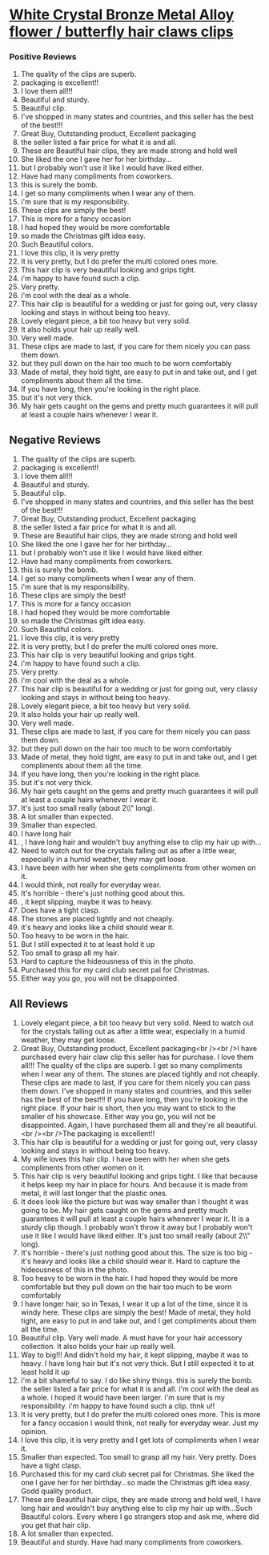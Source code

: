 # [White Crystal Bronze Metal Alloy flower / butterfly hair claws clips](https://products.checkmycream.com/products/White-Crystal-Bronze-Metal-Alloy-flower-butterfly-hair-claws-clips.html)

### Positive Reviews

<ol>
      <li>The quality of the clips are superb.</li>
      <li>packaging is excellent!!</li>
      <li>I love them all!!!</li>
      <li>Beautiful and sturdy.  </li>
      <li>Beautiful clip.  </li>
      <li>I&#x27;ve shopped in many states and countries, and this seller has the best of the best!!!</li>
      <li>Great Buy, Outstanding product, Excellent packaging</li>
      <li>the seller listed a fair price for what it is and all.  </li>
      <li>These are Beautiful hair clips, they are made strong and hold well</li>
      <li>She liked the one I gave her for her birthday...</li>
      <li>but I probably won&#x27;t use it like I would have liked either.  </li>
      <li>Have had many compliments from coworkers.</li>
      <li>this is  surely the bomb.  </li>
      <li>I get so many compliments when I wear any of them.</li>
      <li>i&#x27;m sure that is my responsibility.  </li>
      <li>These clips are simply the best!</li>
      <li>This is more for a fancy occasion</li>
      <li>I had hoped they would be more comfortable</li>
      <li>so made the Christmas gift idea easy.  </li>
      <li>Such Beautiful colors.</li>
      <li>I love this clip, it is very pretty</li>
      <li>It is very pretty, but I do prefer the multi colored ones more.</li>
      <li>This hair clip is very beautiful looking and grips tight.</li>
      <li>i&#x27;m happy to have found such a clip.  </li>
      <li>Very  pretty.  </li>
      <li>i&#x27;m cool with the deal as a whole.  </li>
      <li>This hair clip is beautiful for a wedding or just for going out, very classy looking and stays in without being too heavy.</li>
      <li>Lovely elegant piece, a bit too heavy but very solid.</li>
      <li>It also holds your hair up really well.</li>
      <li>Very well made.  </li>
      <li>These clips are made to last, if you care for them nicely you can pass them down.</li>
      <li>but they pull down on the hair too much to be worn comfortably</li>
      <li>Made of metal, they hold tight, are easy to put in and take out, and I get compliments about them all the time.</li>
      <li>If you have long, then you&#x27;re looking in the right place.</li>
      <li>but it&#x27;s not very thick.</li>
      <li>My hair gets caught on the gems and pretty much guarantees it will pull at least a couple hairs whenever I wear it.</li>
</ol>


<h2>Negative Reviews</h2>
<ol>
<li> The quality of the clips are superb.</li>
<li> packaging is excellent!!</li>
<li> I love them all!!!</li>
<li> Beautiful and sturdy.  </li>
<li> Beautiful clip.  </li>
<li> I&#x27;ve shopped in many states and countries, and this seller has the best of the best!!!</li>
<li> Great Buy, Outstanding product, Excellent packaging</li>
<li> the seller listed a fair price for what it is and all.  </li>
<li> These are Beautiful hair clips, they are made strong and hold well</li>
<li> She liked the one I gave her for her birthday...</li>
<li> but I probably won&#x27;t use it like I would have liked either.  </li>
<li> Have had many compliments from coworkers.</li>
<li> this is  surely the bomb.  </li>
<li> I get so many compliments when I wear any of them.</li>
<li> i&#x27;m sure that is my responsibility.  </li>
<li> These clips are simply the best!</li>
<li> This is more for a fancy occasion</li>
<li> I had hoped they would be more comfortable</li>
<li> so made the Christmas gift idea easy.  </li>
<li> Such Beautiful colors.</li>
<li> I love this clip, it is very pretty</li>
<li> It is very pretty, but I do prefer the multi colored ones more.</li>
<li> This hair clip is very beautiful looking and grips tight.</li>
<li> i&#x27;m happy to have found such a clip.  </li>
<li> Very  pretty.  </li>
<li> i&#x27;m cool with the deal as a whole.  </li>
<li> This hair clip is beautiful for a wedding or just for going out, very classy looking and stays in without being too heavy.</li>
<li> Lovely elegant piece, a bit too heavy but very solid.</li>
<li> It also holds your hair up really well.</li>
<li> Very well made.  </li>
<li> These clips are made to last, if you care for them nicely you can pass them down.</li>
<li> but they pull down on the hair too much to be worn comfortably</li>
<li> Made of metal, they hold tight, are easy to put in and take out, and I get compliments about them all the time.</li>
<li> If you have long, then you&#x27;re looking in the right place.</li>
<li> but it&#x27;s not very thick.</li>
<li> My hair gets caught on the gems and pretty much guarantees it will pull at least a couple hairs whenever I wear it.</li>
<li> It&#x27;s just too small really (about 2\\&quot; long).</li>
<li> A lot smaller than expected.</li>
<li> Smaller than expected.  </li>
<li> I have long hair</li>
<li> , I have long hair and wouldn&#x27;t buy anything else to clip my hair up with...</li>
<li> Need to watch out for the crystals falling out as after a little wear, especially in a humid weather, they may get loose.</li>
<li> I have been with her when she gets compliments from other women on it.</li>
<li> I would think, not really for everyday wear.  </li>
<li> It&#x27;s horrible - there&#x27;s just nothing good about this.  </li>
<li> , it kept slipping, maybe it was to heavy.</li>
<li> Does have a tight clasp.</li>
<li> The stones are placed tightly and not cheaply.</li>
<li> it&#x27;s heavy and looks like a child should wear it.  </li>
<li> Too heavy to be worn in the hair.  </li>
<li> But I still expected it to at least hold it up</li>
<li> Too small to grasp all my hair.  </li>
<li> Hard to capture the hideousness of this in the photo.</li>
<li> Purchased this for my card club secret pal for Christmas.  </li>
<li> Either way you go, you will not be disappointed.</li>
</ol>

<h2>All Reviews</h2>

<ol>
    <li> Lovely elegant piece, a bit too heavy but very solid. Need to watch out for the crystals falling out as after a little wear, especially in a humid weather, they may get loose.</li>
    <li> Great Buy, Outstanding product, Excellent packaging&lt;br /&gt;&lt;br /&gt;I have purchased every hair claw clip this seller has for purchase. I love them all!!! The quality of the clips are superb. I get so many compliments when I wear any of them. The stones are placed tightly and not cheaply. These clips are made to last, if you care for them nicely you can pass them down. I&#x27;ve shopped in many states and countries, and this seller has the best of the best!!! If you have long, then you&#x27;re looking in the right place. If your hair is short, then you may want to stick to the smaller of his showcase. Either way you go, you will not be disappointed. Again, I have purchased them all and they&#x27;re all beautiful.&lt;br /&gt;&lt;br /&gt;The packaging is excellent!!</li>
    <li> This hair clip is beautiful for a wedding or just for going out, very classy looking and stays in without being too heavy.</li>
    <li> My wife loves this hair clip. I have been with her when she gets compliments from other women on it.</li>
    <li> This hair clip is very beautiful looking and grips tight. I like that because it helps keep my hair in place for hours.  And because it is made from metal, it will last longer that the plastic ones.</li>
    <li> It does look like the picture but was way smaller than I thought it was going to be.  My hair gets caught on the gems and pretty much guarantees it will pull at least a couple hairs whenever I wear it. It is a sturdy clip though. I probably won&#x27;t throw it away but I probably won&#x27;t use it like I would have liked either.  It&#x27;s just too small really (about 2\\&quot; long).</li>
    <li> It&#x27;s horrible - there&#x27;s just nothing good about this.  The size is too big - it&#x27;s heavy and looks like a child should wear it.  Hard to capture the hideousness of this in the photo.</li>
    <li> Too heavy to be worn in the hair.  I had hoped they would be more comfortable but they pull down on the hair too much to be worn comfortably</li>
    <li> I have longer hair, so in Texas,  I wear it up a lot of the time, since it is windy here. These clips are simply the best! Made of metal, they hold tight, are easy to put in and take out, and I get compliments about them all the time.</li>
    <li> Beautiful clip.  Very well made.  A must have for your hair accessory collection.  It also holds your hair up really well.</li>
    <li> Way to big!!! And didn&#x27;t hold my hair, it kept slipping, maybe it was to heavy. I have long hair but it&#x27;s not very thick. But I still expected it to at least hold it up</li>
    <li> i&#x27;m a bit shameful to say.  I do like shiny things.  this is  surely the bomb.  the seller listed a fair price for what it is and all.  i&#x27;m cool with the deal as a whole.  i hoped it would have been larger.  i&#x27;m sure that is my responsibility.  i&#x27;m happy to have found such a clip.  thnk u!!</li>
    <li> It is very pretty, but I do prefer the multi colored ones more. This is more for a fancy occasion I would think, not really for everyday wear.  Just my opinion.</li>
    <li> I love this clip, it is very pretty and I get lots of compliments when I wear it.</li>
    <li> Smaller than expected.  Too small to grasp all my hair.  Very  pretty.  Does have a tight clasp.</li>
    <li> Purchased this for my card club secret pal for Christmas.  She liked the one I gave her for her birthday...so made the Christmas gift idea easy.  Godd quality product.</li>
    <li> These are Beautiful hair clips, they are made strong and hold well, I have long hair and wouldn&#x27;t buy anything else to clip my hair up with...Such Beautiful colors. Every where I go strangers stop and ask me, where did you get that hair clip.</li>
    <li> A lot smaller than expected.</li>
    <li> Beautiful and sturdy.  Have had many compliments from coworkers.</li>
</ol>





